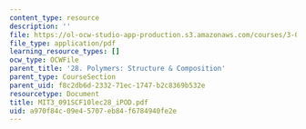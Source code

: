 ```yaml
---
content_type: resource
description: ''
file: https://ol-ocw-studio-app-production.s3.amazonaws.com/courses/3-091sc-introduction-to-solid-state-chemistry-fall-2010/a970f84c09e45707eb84f6784940fe2e_MIT3_091SCF10lec28_iPOD.pdf
file_type: application/pdf
learning_resource_types: []
ocw_type: OCWFile
parent_title: '28. Polymers: Structure & Composition'
parent_type: CourseSection
parent_uid: f8c2db6d-2332-71ec-1747-b2c8369b532e
resourcetype: Document
title: MIT3_091SCF10lec28_iPOD.pdf
uid: a970f84c-09e4-5707-eb84-f6784940fe2e
---
```

